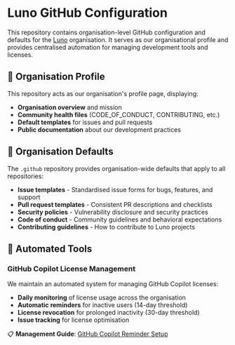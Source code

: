 # Luno GitHub Configuration

This repository contains organisation-level GitHub configuration and defaults for the [Luno](https://github.com/luno) organisation. It serves as our organisational profile and provides centralised automation for managing development tools and licenses.

## 🏢 Organisation Profile

This repository acts as our organisation's profile page, displaying:

- **Organisation overview** and mission
- **Community health files** (CODE_OF_CONDUCT, CONTRIBUTING, etc.)
- **Default templates** for issues and pull requests
- **Public documentation** about our development practices

## 🔧 Organisation Defaults

The `.github` repository provides organisation-wide defaults that apply to all repositories:

- **Issue templates** - Standardised issue forms for bugs, features, and support
- **Pull request templates** - Consistent PR descriptions and checklists
- **Security policies** - Vulnerability disclosure and security practices
- **Code of conduct** - Community guidelines and behavioral expectations
- **Contributing guidelines** - How to contribute to Luno projects

## 🤖 Automated Tools

### GitHub Copilot License Management

We maintain an automated system for managing GitHub Copilot licenses:

- **Daily monitoring** of license usage across the organisation
- **Automatic reminders** for inactive users (14-day threshold)
- **License revocation** for prolonged inactivity (30-day threshold)
- **Issue tracking** for license optimisation

📋 **Management Guide**: [GitHub Copilot Reminder Setup](./docs/copilot-reminder-setup.md)
